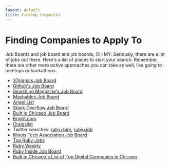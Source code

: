 ```yaml
---
layout: default
title: Finding Companies
---
```


# Finding Companies to Apply To
Job Boards and job board and job boards, OH MY. Seriously, there are a lot of jobs out there. Here's a list of places to start your search. Remember, there are other more _active_ approaches you can take as well, like going to meetups or hackathons.

* [37signals Job Board](http://jobs.37signals.com/)
* [Github's Job Board](https://jobs.github.com/)
* [Smashing Magazine's Job Board](http://jobs.smashingmagazine.com/)
* [Mashables Job Board](http://jobs.mashable.com/jobs/search/results)
* [Angel List](https://angel.co/jobs)
* [Stack Overflow Job Board](http://careers.stackoverflow.com/jobs)
* [Built in Chicago Job Board](http://www.builtinchicago.org/jobs)
* [Bright.com](http://www.bright.com/)
* [Craigslist](http://chicago.craigslist.org/sof/)
* Twitter searches: [ruby+hire](https://twitter.com/search?q=ruby%20hire&mode=relevance&src=typd), [ruby+job](https://twitter.com/search?q=ruby%20job&mode=relevance&src=typd)
* [Illinois Tech Association Job Board](https://itatalentprograms.hireology.com/careers)
* [Top Ruby Jobs](http://toprubyjobs.com/)
* [Ruby Weekly](http://rubyweekly.com/)
* [Ruby Inside Job Board](http://jobs.rubyinside.com/a/jbb/find-jobs)
* [Built in Chicago's List of Top Digital Companies in Chicago](http://www.builtinchicago.org/companies/chicagos-top-digital-companies)
